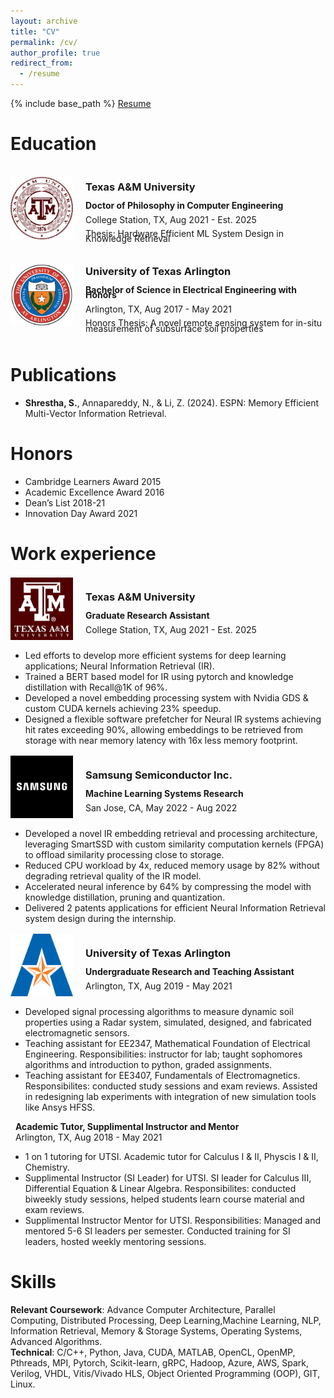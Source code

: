```yaml
---
layout: archive
title: "CV"
permalink: /cv/
author_profile: true
redirect_from:
  - /resume
---
```


{% include base_path %}
[Resume](https://github.com/susavlsh10/susavlsh10.github.io/blob/master/files/sls_resume.pdf)  


Education
======

<div style="display: flex; align-items: center;">
  <img src="/images/tamuedu.png" alt="Texas A&M University" width="100" height="100" style="float: left; margin-right: 20px;">
  <div>
    <h3>Texas A&M University</h3>
    <p style="line-height: 0.6;"><strong>Doctor of Philosophy in Computer Engineering</strong></p>
    <p style="line-height: 0.6;">College Station, TX, Aug 2021 - Est. 2025</p>
    <p style="line-height: 0.6;">Thesis: Hardware Efficient ML System Design in Knowledge Retrieval</p>
  </div>
</div>


<div style="display: flex; align-items: center;">
  <img src="/images/utaedu.png" alt="University of Texas at Arlington" width="100" height="100" style="float: left; margin-right: 20px;">
  <div>
    <h3>University of Texas Arlington</h3>
    <p style="line-height: 0.6;"><strong>Bachelor of Science in Electrical Engineering with Honors</strong></p>
    <p style="line-height: 0.6;">Arlington, TX, Aug 2017 - May 2021 </p>
    <p style="line-height: 0.6;">Honors Thesis: A novel remote sensing system for in-situ measurement of subsurface soil properties </p>
  </div>
</div>

Publications
======

* **Shrestha, S.**, Annapareddy, N., & Li, Z. (2024). ESPN: Memory Efficient Multi-Vector Information Retrieval.


Honors
======
* Cambridge Learners Award 2015
* Academic Excellence Award 2016
* Dean’s List 2018-21
* Innovation Day Award 2021


Work experience
======

<div style="display: flex; align-items: center;">
  <img src="/images/tamuwork.jpeg" alt="Texas A&M University" width="100" height="100" style="float: left; margin-right: 20px;">
  <div>
    <h3>Texas A&M University</h3>
    <p style="line-height: 0.6;"><strong>Graduate Research Assistant</strong></p>
    <p style="line-height: 0.6;">College Station, TX, Aug 2021 - Est. 2025</p>
  </div>
</div>

* Led efforts to develop more efficient systems for deep learning applications; Neural Information Retrieval (IR).
* Trained a BERT based model for IR using pytorch and knowledge distillation with Recall@1K of 96%.
* Developed a novel embedding processing system with Nvidia GDS & custom CUDA kernels achieving 23% speedup.
* Designed a flexible software prefetcher for Neural IR systems achieving hit rates exceeding 90%, allowing embeddings to be retrieved from storage with near memory latency with 16x less memory footprint.  


<div style="display: flex; align-items: center;">
  <img src="/images/samsungsemiconductor_logo.jpeg" alt="Samsung" width="100" height="100" style="float: left; margin-right: 20px;">
  <div>
    <h3>Samsung Semiconductor Inc.</h3>
    <p style="line-height: 0.6;"><strong>Machine Learning Systems Research</strong></p>
    <p style="line-height: 0.6;">San Jose, CA, May 2022 - Aug 2022 </p>
  </div>
</div>

* Developed a novel IR embedding retrieval and processing architecture, leveraging SmartSSD with custom similarity computation kernels (FPGA) to offload similarity processing close to storage.  
* Reduced CPU workload by 4x, reduced memory usage by 82% without degrading retrieval quality of the IR model.  
* Accelerated neural inference by 64% by compressing the model with knowledge distillation, pruning and quantization.  
* Delivered 2 patents applications for efficient Neural Information Retrieval system design during the internship.  


<div style="display: flex; align-items: center;">
  <img src="/images/utawork1.png" alt="Samsung" width="100" height="100" style="float: left; margin-right: 20px;">
  <div>
    <h3>University of Texas Arlington</h3>
    <p style="line-height: 0.6;"><strong>Undergraduate Research and Teaching Assistant</strong></p>
    <p style="line-height: 0.6;">Arlington, TX, Aug 2019 - May 2021 </p>
  </div>
</div>

*  Developed signal processing algorithms to measure dynamic soil properties using a Radar system, simulated, designed, and fabricated electromagnetic sensors.  
* Teaching assistant for EE2347, Mathematical Foundation of Electrical Engineering. Responsibilities: instructor for lab; taught sophomores algorithms and introduction to python, graded assignments.  
* Teaching assistant for EE3407, Fundamentals of Electromagnetics. Responsibilites: conducted study sessions and exam reviews. Assisted in redesigning lab experiments with integration of new simulation tools like Ansys HFSS.  

&nbsp; **Academic Tutor, Supplimental Instructor and Mentor**  
&nbsp; Arlington, TX, Aug 2018 - May 2021  
* 1 on 1 tutoring for UTSI. Academic tutor for Calculus I & II, Physcis I & II, Chemistry.
* Supplimental Instructor (SI Leader) for UTSI. SI leader for Calculus III, Differential Equation & Linear Algebra. Responsibilites: conducted biweekly study sessions, helped students learn course material and exam reviews.
* Supplimental Instructor Mentor for UTSI. Responsibilities: Managed and mentored 5-6 SI leaders per semester. Conducted training for SI leaders, hosted weekly mentoring sessions.

Skills
======

**Relevant Coursework**: Advance Computer Architecture, Parallel Computing, Distributed Processing, Deep Learning,Machine Learning, NLP, Information Retrieval, Memory & Storage Systems, Operating Systems, Advanced Algorithms.  
**Technical**: C/C++, Python, Java, CUDA, MATLAB, OpenCL, OpenMP, Pthreads, MPI, Pytorch, Scikit-learn, gRPC, Hadoop, Azure, AWS, Spark, Verilog, VHDL, Vitis/Vivado HLS, Object Oriented Programming (OOP), GIT, Linux.  


  
